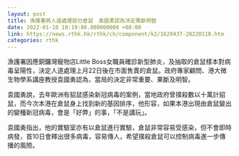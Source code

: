 ```yaml
---
layout: post
title: 漁護署將人道處理部分倉鼠　袁國勇認為決定果斷明智
date: 2022-01-18 19:19:08.000000000 +08:00
link: https://news.rthk.hk/rthk/ch/component/k2/1629437-20220118.htm
categories: rthk
---
```


漁護署因應銅鑼灣寵物店Little Boss女職員確診新型肺炎，及抽取的倉鼠樣本對病毒呈陽性，決定人道處理上月22日後在市面售賣的倉鼠。政府專家顧問、港大微生物學系講座教授袁國勇認為，當局的決定非常重要、果斷及明智。

袁國勇說，去年歐洲有貂鼠感染新冠病毒的案例，當地政府曾撲殺數以十萬計貂鼠，而今次本港在倉鼠身上找到新的基因排序，他形容，如果本港出現由倉鼠變出的變種新冠病毒，會是「好弊」的事，「不是講玩」。

袁國勇指出，他的實驗室亦有以倉鼠進行實驗，倉鼠非常容易受感染，但不會即時病發，首10日會釋出很多病毒，容易傳人，希望撲殺倉鼠可以控制病毒進一步傳播的風險。
